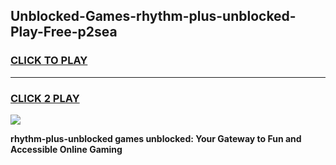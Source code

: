 
## Unblocked-Games-rhythm-plus-unblocked-Play-Free-p2sea
<h3>
<a href="https://premium76.site?title=rhythm-plus-unblocked&ref=18A1">CLICK TO PLAY</a></h3>
<hr>

<h3>
<a href="https://premium76.site?title=rhythm-plus-unblocked&ref=18A1">CLICK 2 PLAY</a>
  
</h3>

<a href="https://premium76.site?title=rhythm-plus-unblocked&ref=18A1"><img src="https://clearcache.store/games.png"></a>


**rhythm-plus-unblocked games unblocked: Your Gateway to Fun and Accessible Online Gaming**

